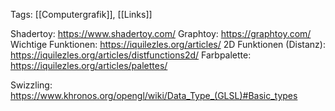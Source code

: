 Tags: [[Computergrafik]], [[Links]]

Shadertoy: https://www.shadertoy.com/
Graphtoy: https://graphtoy.com/
Wichtige Funktionen: https://iquilezles.org/articles/
2D Funktionen (Distanz): https://iquilezles.org/articles/distfunctions2d/
Farbpalette: https://iquilezles.org/articles/palettes/

Swizzling: https://www.khronos.org/opengl/wiki/Data_Type_(GLSL)#Basic_types
